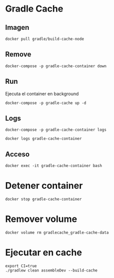 # Gradle Cache

## Imagen

```
docker pull gradle/build-cache-node
```

## Remove

```
docker-compose -p gradle-cache-container down
```

## Run

Ejecuta el container en background

```
docker-compose -p gradle-cache up -d
```

## Logs

```
docker-compose -p gradle-cache-container logs
```

```
docker logs gradle-cache-container
```

## Acceso

```
docker exec -it gradle-cache-container bash
```

# Detener container

```
docker stop gradle-cache-container
```

# Remover volume
```
docker volume rm gradlecache_gradle-cache-data
```

# Ejecutar en cache

```
export CI=true
./gradlew clean assembleDev --build-cache
```